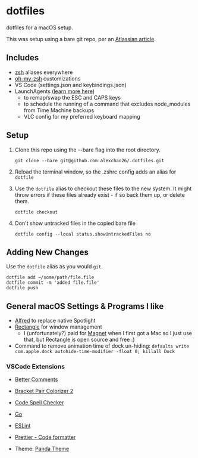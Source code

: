 # dotfiles
dotfiles for a macOS setup.

This was setup using a bare git repo, per an [Atlassian article](https://www.atlassian.com/git/tutorials/dotfiles).


## Includes
- [zsh](./.zsh) aliases everywhere
- [oh-my-zsh](https://ohmyz.sh/) customizations
- VS Code (settings.json and keybindings.json)
- LaunchAgents ([learn more here](https://developer.apple.com/library/archive/documentation/MacOSX/Conceptual/BPSystemStartup/Chapters/CreatingLaunchdJobs.html))
    - to remap/swap the ESC and CAPS keys
    - to schedule the running of a command that excludes node_modules from Time Machine backups
  - VLC config for my preferred keyboard mapping

## Setup
1. Clone this repo using the --bare flag into the root directory.
    
    `git clone --bare git@github.com:alexchao26/.dotfiles.git`

1. Reload the terminal window, so the .zshrc config adds an alias for `dotfile`

1. Use the `dotfile` alias to checkout these files to the new system. It might throw errors if these files already exist - if so back them up, or delete them.

    `dotfile checkout`

1. Don't show untracked files in the copied bare file

    `dotfile config --local status.showUntrackedFiles no`
  
## Adding New Changes
Use the `dotfile` alias as you would `git`.

```shell
dotfile add ~/some/path/file.file
dotfile commit -m 'added file.file'
dotfile push
```

## General macOS Settings & Programs I like
- [Alfred](https://www.alfredapp.com/) to replace native Spotlight
- [Rectangle](https://rectangleapp.com/) for window management
    - I (unfortunately?) paid for [Magnet](https://apps.apple.com/us/app/magnet/id441258766?mt=12) when I first got a Mac so I just use that, but Rectangle is open source and free :)
- Command to remove animation time of dock un-hiding: `defaults write com.apple.dock autohide-time-modifier -float 0; killall Dock`

### VSCode Extensions
- [Better Comments](https://marketplace.visualstudio.com/items?itemName=aaron-bond.better-comments)
- [Bracket Pair Colorizer 2](https://marketplace.visualstudio.com/items?itemName=CoenraadS.bracket-pair-colorizer-2)
- [Code Spell Checker](https://marketplace.visualstudio.com/items?itemName=streetsidesoftware.code-spell-checker)
- [Go](https://marketplace.visualstudio.com/items?itemName=golang.Go)
- [ESLint](https://marketplace.visualstudio.com/items?itemName=dbaeumer.vscode-eslint)
- [Prettier - Code formatter](https://marketplace.visualstudio.com/items?itemName=esbenp.prettier-vscode)

- Theme: [Panda Theme](https://marketplace.visualstudio.com/items?itemName=tinkertrain.theme-panda)

